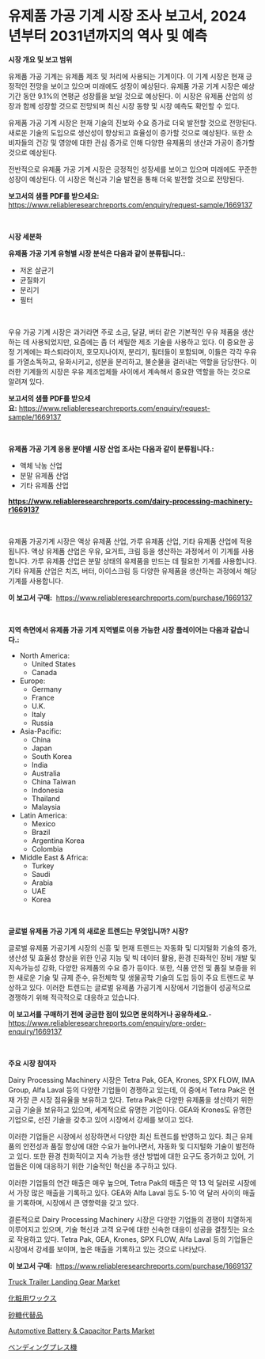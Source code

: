 <p><h1>유제품 가공 기계 시장 조사 보고서, 2024년부터 2031년까지의 역사 및 예측</h1></p><p><strong>시장 개요 및 보고 범위</strong></p>
<p><p>유제품 가공 기계는 유제품 제조 및 처리에 사용되는 기계이다. 이 기계 시장은 현재 긍정적인 전망을 보이고 있으며 미래에도 성장이 예상된다. 유제품 가공 기계 시장은 예상 기간 동안 9.1%의 연평균 성장률을 보일 것으로 예상된다. 이 시장은 유제품 산업의 성장과 함께 성장할 것으로 전망되며 최신 시장 동향 및 시장 예측도 확인할 수 있다. </p><p>유제품 가공 기계 시장은 현재 기술의 진보와 수요 증가로 더욱 발전할 것으로 전망된다. 새로운 기술의 도입으로 생산성이 향상되고 효율성이 증가할 것으로 예상된다. 또한 소비자들의 건강 및 영양에 대한 관심 증가로 인해 다양한 유제품의 생산과 가공이 증가할 것으로 예상된다. </p><p>전반적으로 유제품 가공 기계 시장은 긍정적인 성장세를 보이고 있으며 미래에도 꾸준한 성장이 예상된다. 이 시장은 혁신과 기술 발전을 통해 더욱 발전할 것으로 전망된다.</p></p>
<p><strong>보고서의 샘플 PDF를 받으세요:</strong> <a href="https://www.reliableresearchreports.com/enquiry/request-sample/1669137">https://www.reliableresearchreports.com/enquiry/request-sample/1669137</a></p>
<p>&nbsp;</p>
<p><strong>시장 세분화</strong></p>
<p><strong>유제품 가공 기계 유형별 시장 분석은 다음과 같이 분류됩니다.:</strong></p>
<p><ul><li>저온 살균기</li><li>균질화기</li><li>분리기</li><li>필터</li></ul></p>
<p>&nbsp;</p>
<p><p>우유 가공 기계 시장은 과거라면 주로 소금, 달걀, 버터 같은 기본적인 우유 제품을 생산하는 데 사용되었지만, 요즘에는 좀 더 세밀한 제조 기술을 사용하고 있다. 이 중요한 공정 기계에는 파스퇴라이저, 호모지나이저, 분리기, 필터들이 포함되며, 이들은 각각 우유를 가열소독하고, 유화시키고, 성분을 분리하고, 불순물을 걸러내는 역할을 담당한다. 이러한 기계들의 시장은 우유 제조업체들 사이에서 계속해서 중요한 역할을 하는 것으로 알려져 있다.</p></p>
<p><strong>보고서의 샘플 PDF를 받으세요:</strong>&nbsp;<a href="https://www.reliableresearchreports.com/enquiry/request-sample/1669137">https://www.reliableresearchreports.com/enquiry/request-sample/1669137</a></p>
<p>&nbsp;</p>
<p><strong> 유제품 가공 기계 응용 분야별 시장 산업 조사는 다음과 같이 분류됩니다.:</strong></p>
<p><ul><li>액체 낙농 산업</li><li>분말 유제품 산업</li><li>기타 유제품 산업</li></ul></p>
<p><strong><a href="https://www.reliableresearchreports.com/dairy-processing-machinery-r1669137">https://www.reliableresearchreports.com/dairy-processing-machinery-r1669137</a></strong></p>
<p>&nbsp;</p>
<p><p>유제품 가공기계 시장은 액상 유제품 산업, 가루 유제품 산업, 기타 유제품 산업에 적용됩니다. 액상 유제품 산업은 우유, 요거트, 크림 등을 생산하는 과정에서 이 기계를 사용합니다. 가루 유제품 산업은 분말 상태의 유제품을 만드는 데 필요한 기계를 사용합니다. 기타 유제품 산업은 치즈, 버터, 아이스크림 등 다양한 유제품을 생산하는 과정에서 해당 기계를 사용합니다.</p></p>
<p><strong>이 보고서 구매:</strong>&nbsp; <a href="https://www.reliableresearchreports.com/purchase/1669137">https://www.reliableresearchreports.com/purchase/1669137</a></p>
<p>&nbsp;</p>
<p><strong>지역 측면에서 유제품 가공 기계 지역별로 이용 가능한 시장 플레이어는 다음과 같습니다.:</strong></p>
<p><ul>
    <li>
        North America:
        <ul>
            <li>United States</li>
            <li>Canada</li>
        </ul>
    </li>
    <li>
        Europe:
        <ul>
            <li>Germany</li>
            <li>France</li>
            <li>U.K.</li>
            <li>Italy</li>
            <li>Russia</li>
        </ul>
    </li>
    <li>
        Asia-Pacific:
        <ul>
            <li>China</li>
            <li>Japan</li>
            <li>South Korea</li>
            <li>India</li>
            <li>Australia</li>
            <li>China Taiwan</li>
            <li>Indonesia</li>
            <li>Thailand</li>
            <li>Malaysia</li>
        </ul>
    </li>
    <li>
        Latin America:
        <ul>
            <li>Mexico</li>
            <li>Brazil</li>
            <li>Argentina Korea</li>
            <li>Colombia</li>
        </ul>
    </li>
    <li>
        Middle East & Africa:
        <ul>
            <li>Turkey</li>
            <li>Saudi</li>
            <li>Arabia</li>
            <li>UAE</li>
            <li>Korea</li>
        </ul>
    </li>
    </ul></p>
<p>&nbsp;</p>
<p><strong>글로벌 유제품 가공 기계 의 새로운 트렌드는 무엇입니까? 시장?</strong></p>
<p><p>글로벌 유제품 가공기계 시장의 신흥 및 현재 트렌드는 자동화 및 디지털화 기술의 증가, 생산성 및 효율성 향상을 위한 인공 지능 및 빅 데이터 활용, 환경 친화적인 장비 개발 및 지속가능성 강화, 다양한 유제품의 수요 증가 등이다. 또한, 식품 안전 및 품질 보증을 위한 새로운 기술 및 규제 준수, 유전체학 및 생물공학 기술의 도입 등이 주요 트렌드로 부상하고 있다. 이러한 트렌드는 글로벌 유제품 가공기계 시장에서 기업들이 성공적으로 경쟁하기 위해 적극적으로 대응하고 있습니다.</p></p>
<p><strong>이 보고서를 구매하기 전에 궁금한 점이 있으면 문의하거나 공유하세요.</strong>- <a href="https://www.reliableresearchreports.com/enquiry/pre-order-enquiry/1669137">https://www.reliableresearchreports.com/enquiry/pre-order-enquiry/1669137</a></p>
<p>&nbsp;</p>
<p><strong>주요 시장 참여자</strong></p>
<p><p>Dairy Processing Machinery 시장은 Tetra Pak, GEA, Krones, SPX FLOW, IMA Group, Alfa Laval 등의 다양한 기업들이 경쟁하고 있는데, 이 중에서 Tetra Pak은 현재 가장 큰 시장 점유율을 보유하고 있다. Tetra Pak은 다양한 유제품을 생산하기 위한 고급 기술을 보유하고 있으며, 세계적으로 유명한 기업이다. GEA와 Krones도 유명한 기업으로, 선진 기술을 갖추고 있어 시장에서 강세를 보이고 있다.</p><p>이러한 기업들은 시장에서 성장하면서 다양한 최신 트렌드를 반영하고 있다. 최근 유제품의 안전성과 품질 향상에 대한 수요가 늘어나면서, 자동화 및 디지털화 기술이 발전하고 있다. 또한 환경 친화적이고 지속 가능한 생산 방법에 대한 요구도 증가하고 있어, 기업들은 이에 대응하기 위한 기술적인 혁신을 추구하고 있다.</p><p>이러한 기업들의 연간 매출은 매우 높으며, Tetra Pak의 매출은 약 13 억 달러로 시장에서 가장 많은 매출을 기록하고 있다. GEA와 Alfa Laval 등도 5-10 억 달러 사이의 매출을 기록하며, 시장에서 큰 영향력을 갖고 있다.</p><p>결론적으로 Dairy Processing Machinery 시장은 다양한 기업들의 경쟁이 치열하게 이루어지고 있으며, 기술 혁신과 고객 요구에 대한 신속한 대응이 성공을 결정짓는 요소로 작용하고 있다. Tetra Pak, GEA, Krones, SPX FLOW, Alfa Laval 등의 기업들은 시장에서 강세를 보이며, 높은 매출을 기록하고 있는 것으로 나타났다.</p></p>
<p><strong>이 보고서 구매:</strong>&nbsp;&nbsp;<a href="https://www.reliableresearchreports.com/purchase/1669137">https://www.reliableresearchreports.com/purchase/1669137</a></p>
<p><p><a href="https://view.publitas.com/reportprime-1/truck-trailer-landing-gear-market-furnish-information-about-market-size-market-share-market-dynamics-and-projections-spanning-from-2024-to-2031/">Truck Trailer Landing Gear Market</a></p><p><a href="https://github.com/zjkmgcs938405/Market-Research-Report-List-1/blob/main/245967217801.md">化粧用ワックス</a></p><p><a href="https://medium.com/@reyeshowell655/%E7%A0%82%E7%B3%96%E4%BB%A3%E6%9B%BF%E5%B8%82%E5%A0%B4%E3%81%AF%E5%B8%82%E5%A0%B4%E3%82%B7%E3%82%A7%E3%82%A2-%E5%B8%82%E5%A0%B4%E5%8B%95%E5%90%91-%E5%B8%82%E5%A0%B4%E6%88%90%E9%95%B7%E3%81%AB%E9%96%A2%E3%81%99%E3%82%8B%E6%83%85%E5%A0%B1%E3%82%92%E6%8F%90%E4%BE%9B%E3%81%97%E3%81%BE%E3%81%99-4ef64bec7b3d">砂糖代替品</a></p><p><a href="https://issuu.com/reportprime-2/docs/automotive-battery-capacitor-parts-market-size-203">Automotive Battery & Capacitor Parts Market</a></p><p><a href="https://github.com/schmahlson/Market-Research-Report-List-1/blob/main/418821417804.md">ベンディングプレス機</a></p></p>